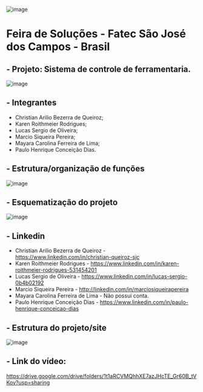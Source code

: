![image](https://github.com/lucaskkergg/Feira_de_Solucoes_Grupo_Delta/blob/master/git/1.png)

# Feira de Soluções - Fatec São José dos Campos - Brasil


## - Projeto: Sistema de controle de ferramentaria.

![image](https://github.com/lucaskkergg/Feira_de_Solucoes_Grupo_Delta/blob/master/git/5.png)

## - Integrantes
* Christian Arilio Bezerra de Queiroz;
* Karen Roithmeier Rodrigues;
* Lucas Sergio de Oliveira;
* Marcio Siqueira Pereira;
* Mayara Carolina Ferreira de Lima;
* Paulo Henrique Conceição Dias.

## - Estrutura/organização de funções

![image](https://github.com/lucaskkergg/Feira_de_Solucoes_Grupo_Delta/blob/master/git/22.png)

## - Esquematização do projeto

![image](https://github.com/lucaskkergg/Feira_de_Solucoes_Grupo_Delta/blob/master/git/4.png)

## - Linkedin 

* Christian Arilio Bezerra de Queiroz - https://www.linkedin.com/in/christian-queiroz-sjc
* Karen Roithmeier Rodrigues - https://www.linkedin.com/in/karen-roithmeier-rodrigues-531454201
* Lucas Sergio de Oliveira - https://www.linkedin.com/in/lucas-sergio-0b4b02192
* Marcio Siqueira Pereira - http://linkedin.com/in/marciosiqueirapereira
* Mayara Carolina Ferreira de Lima - Não possui conta.
* Paulo Henrique Conceição Dias - https://www.linkedin.com/in/paulo-henrique-conceicao-dias

## - Estrutura do projeto/site

![image](https://github.com/lucaskkergg/Feira_de_Solucoes_Grupo_Delta/blob/master/git/3.png)

## - Link do vídeo:

https://drive.google.com/drive/folders/1t1aRCVMQhhXE7azJHcTE_Gr60B_tVKov?usp=sharing
